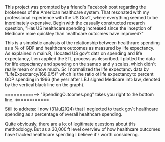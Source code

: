 This project was prompted by a friend's Facebook post regarding the brokeness of the American
healthcare system.  That resonated with my professional experience with the US Gov't, where 
everything seemed to be inordinately expensive.  Begin with the casually constructed research
question, "Has US healthcare spending increased since the inception of Medicare more quickley
than healthcare outcomes have improved?"

This is a simplistic analysis of the relationship between healthcare spending as a % of GDP
and healthcare outcomes as measured by life expectancy.  As explained in main.R, I located US gov't
data on spending and life expectancy, then applied the ETL process as described.  I plotted the data
for life expectancy and spending on the same x and y scales, which didn't really mean or show much.
So I normalized the life expectancy data by "LifeExpectancy/(68.9/5)" which is the ratio of life
expectancy to percent GDP spending in 1966 (the year after LBJ signed Medicare into law, denoted by
the vertical black line on the graph).

============>  "SpendingOutcomes.png" takes you right to the bottom line.  <============

Still to address: I now (31Jul2024) that I neglected to track gov't healthcare spending as a percentage
of overall healthcare spending.

Quite obviously, there are a lot of legitimate questions about this methodology.  But as a 30,000 ft
level overview of how healthcare outcomes have tracked healthcare spending I believe it's worth 
considering.
